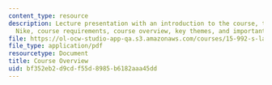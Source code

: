 ```yaml
---
content_type: resource
description: Lecture presentation with an introduction to the course, the case of
  Nike, course requirements, course overview, key themes, and important dates.
file: https://ol-ocw-studio-app-qa.s3.amazonaws.com/courses/15-992-s-lab-laboratory-for-sustainable-business-spring-2008/bf352eb2d9cdf55d8985b6182aaa45dd_lec_01.pdf
file_type: application/pdf
resourcetype: Document
title: Course Overview
uid: bf352eb2-d9cd-f55d-8985-b6182aaa45dd
---
```

